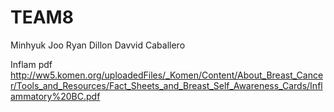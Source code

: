 # TEAM8

Minhyuk Joo
Ryan Dillon
Davvid Caballero

Inflam pdf
http://ww5.komen.org/uploadedFiles/_Komen/Content/About_Breast_Cancer/Tools_and_Resources/Fact_Sheets_and_Breast_Self_Awareness_Cards/Inflammatory%20BC.pdf

